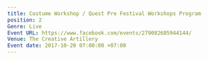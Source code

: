 ```yaml
---
title: Costume Workshop / Quest Pre Festival Workshops Program
position: 2
Genre: Live
Event URL: https://www.facebook.com/events/279082605944144/
Venue: The Creative Artillery
Event date: 2017-10-20 07:00:00 +07:00
---
```


